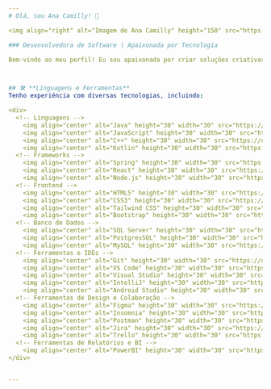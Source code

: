 ```yaml
---
# Olá, sou Ana Camilly! 👋

<img align="right" alt="Imagem de Ana Camilly" height="150" src="https://github.com/anacamilly/anacamilly/blob/main/ana.png">

### Desenvolvedora de Software | Apaixonada por Tecnologia

Bem-vindo ao meu perfil! Eu sou apaixonada por criar soluções criativas e eficientes para problemas complexos. Estou sempre aprendendo e explorando novas tecnologias e formas de melhorar minhas habilidades. 🧠🌱🚀



## 🛠️ **Linguagens e Ferramentas**
Tenho experiência com diversas tecnologias, incluindo:

<div>
  <!-- Linguagens -->
    <img align="center" alt="Java" height="30" width="30" src="https://cdn.jsdelivr.net/gh/devicons/devicon/icons/java/java-original.svg" />
    <img align="center" alt="JavaScript" height="30" width="30" src="https://cdn.jsdelivr.net/gh/devicons/devicon/icons/javascript/javascript-original.svg" />
    <img align="center" alt="C++" height="30" width="30" src="https://cdn.jsdelivr.net/gh/devicons/devicon/icons/cplusplus/cplusplus-original.svg" />
    <img align="center" alt="Kotlin" height="30" width="30" src="https://cdn.jsdelivr.net/gh/devicons/devicon/icons/kotlin/kotlin-original.svg" />
  <!-- Frameworks -->
    <img align="center" alt="Spring" height="30" width="30" src="https://cdn.jsdelivr.net/gh/devicons/devicon/icons/spring/spring-original.svg" />
    <img align="center" alt="React" height="30" width="30" src="https://cdn.jsdelivr.net/gh/devicons/devicon/icons/react/react-original.svg" />
    <img align="center" alt="Node.js" height="30" width="30" src="https://cdn.jsdelivr.net/gh/devicons/devicon/icons/nodejs/nodejs-original.svg" />
  <!-- Frontend -->
    <img align="center" alt="HTML5" height="30" width="30" src="https://cdn.jsdelivr.net/gh/devicons/devicon/icons/html5/html5-original.svg" />
    <img align="center" alt="CSS3" height="30" width="30" src="https://cdn.jsdelivr.net/gh/devicons/devicon/icons/css3/css3-original.svg" />
    <img align="center" alt="Tailwind CSS" height="30" width="30" src="https://cdn.jsdelivr.net/gh/devicons/devicon/icons/tailwindcss/tailwindcss-original.svg" />
    <img align="center" alt="Bootstrap" height="30" width="30" src="https://cdn.jsdelivr.net/gh/devicons/devicon/icons/bootstrap/bootstrap-original.svg" />
  <!-- Banco de Dados -->
    <img align="center" alt="SQL Server" height="30" width="30" src="https://cdn.jsdelivr.net/gh/devicons/devicon/icons/microsoftsqlserver/microsoftsqlserver-original.svg" />
    <img align="center" alt="PostgresSQL" height="30" width="30" src="https://cdn.jsdelivr.net/gh/devicons/devicon/icons/postgresql/postgresql-original.svg" />
    <img align="center" alt="MySQL" height="30" width="30" src="https://cdn.jsdelivr.net/gh/devicons/devicon/icons/mysql/mysql-original.svg" />
  <!-- Ferramentas e IDEs -->
    <img align="center" alt="Git" height="30" width="30" src="https://cdn.jsdelivr.net/gh/devicons/devicon/icons/git/git-original.svg" />
    <img align="center" alt="VS Code" height="30" width="30" src="https://cdn.jsdelivr.net/gh/devicons/devicon/icons/vscode/vscode-original.svg" />
    <img align="center" alt="Visual Studio" height="30" width="30" src="https://cdn.jsdelivr.net/gh/devicons/devicon/icons/visualstudio/visualstudio-original.svg" />
    <img align="center" alt="IntelliJ" height="30" width="30" src="https://cdn.jsdelivr.net/gh/devicons/devicon/icons/intellij/intellij-original.svg" />
    <img align="center" alt="Android Studio" height="30" width="30" src="https://cdn.jsdelivr.net/gh/devicons/devicon/icons/androidstudio/androidstudio-original.svg" />
  <!-- Ferramentas de Design e Colaboração -->
    <img align="center" alt="Figma" height="30" width="30" src="https://cdn.jsdelivr.net/gh/devicons/devicon/icons/figma/figma-original.svg" />
    <img align="center" alt="Insomnia" height="30" width="30" src="https://cdn.jsdelivr.net/gh/devicons/devicon/icons/insomnia/insomnia-original.svg" />
    <img align="center" alt="Postman" height="30" width="30" src="https://cdn.jsdelivr.net/gh/devicons/devicon/icons/postman/postman-original.svg" />
    <img align="center" alt="Jira" height="30" width="30" src="https://cdn.jsdelivr.net/gh/devicons/devicon/icons/jira/jira-original.svg" />
    <img align="center" alt="Trello" height="30" width="30" src="https://cdn.jsdelivr.net/gh/devicons/devicon/icons/trello/trello-original.svg" />
  <!-- Ferramentas de Relatórios e BI -->
    <img align="center" alt="PowerBI" height="30" width="30" src="https://upload.wikimedia.org/wikipedia/commons/thumb/c/cf/New_Power_BI_Logo.svg/1200px-New_Power_BI_Logo.svg.png" />
</div>


---
```

